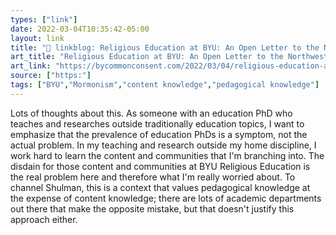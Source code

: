 ```yaml
---
types: ["link"]
date: 2022-03-04T10:35:42-05:00
layout: link
title: "🔗 linkblog: Religious Education at BYU: An Open Letter to the Northwest Commission on Colleges and Universities | By Common Consent, a Mormon Blog'"
art_title: "Religious Education at BYU: An Open Letter to the Northwest Commission on Colleges and Universities | By Common Consent, a Mormon Blog"
art_link: "https://bycommonconsent.com/2022/03/04/religious-education-at-byu-an-open-letter-to-the-northwest-commission-on-colleges-and-universities/"
source: ["https:"]
tags: ["BYU","Mormonism","content knowledge","pedagogical knowledge"]
---
```

Lots of thoughts about this. As someone with an education PhD who teaches and researches outside traditionally education topics, I want to emphasize that the prevalence of education PhDs is a symptom, not the actual problem. In my teaching and research outside my home discipline, I work hard to learn the content and communities that I'm branching into. The disdain for those content and communities at BYU Religious Education is the real problem here and therefore what I'm really worried about. To channel Shulman, this is a context that values pedagogical knowledge at the expense of content knowledge; there are lots of academic departments out there that make the opposite mistake, but that doesn't justify this approach either.
